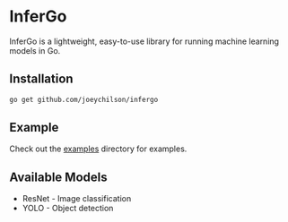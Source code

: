 # InferGo

InferGo is a lightweight, easy-to-use library for running machine learning models in Go.

## Installation

```bash
go get github.com/joeychilson/infergo
```

## Example

Check out the [examples](examples) directory for examples.

## Available Models

- ResNet - Image classification
- YOLO - Object detection
